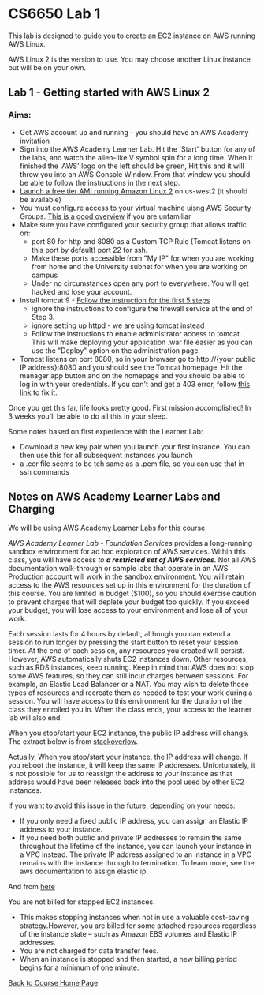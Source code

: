 # CS6650 Lab 1  

This lab is designed to guide you to create an EC2 instance on AWS running AWS Linux.

AWS Linux 2 is the version to use. You may choose another Linux instance but will be on your own.

## Lab 1 - Getting started with AWS Linux 2
### Aims: 
* Get AWS account up and running - you should have an AWS Academy invitation
* Sign into the AWS Academy Learner Lab. Hit the 'Start' button for any of the labs, and watch the alien-like V symbol spin for a long time. When it finished the 'AWS' logo on the left should be green, Hit this and it will throw you into an AWS Console Window. From that window you should be able to follow the instructions in the next step.
* [Launch a free tier AMI running Amazon Linux 2](https://docs.aws.amazon.com/AWSEC2/latest/UserGuide/EC2_GetStarted.html) on us-west2 (it should be available)
* You must configure access to your virtual machine uisng AWS Security Groups. [This is a good overview](https://www.javatpoint.com/aws-security-group) if you are unfamiliar
* Make sure you have configured your security group that allows traffic on:
  - port 80 for http and 8080 as a Custom TCP Rule (Tomcat listens on this port by default)
    port 22 for ssh. 
  - Make these ports accessible from "My IP" for when you are working from home and the University subnet for when you are working on campus
  - Under no circumstances open any port to everywhere. You will get hacked and lose your account.
* Install tomcat  9 - [Follow the instruction for the first 5 steps](https://techviewleo.com/install-tomcat-on-amazon-linux/)
  - ignore the instructions to configure the firewall service at the end of Step 3.
  - ignore setting up httpd - we are using tomcat instead
  - Follow the instructions to enable administrator access to tomcat. This will make deploying your application .war file easier as you can use the "Deploy" option on the administration page. 
* Tomcat listens on port 8080, so in your browser go to http://{your public IP address}:8080 and you should see the Tomcat homepage. Hit the manager app button and on the homepage and you should be able to log in with your credentials. If you can't and get a 403 error, follow [this link](https://stackoverflow.com/questions/43232878/apache-tomcat-9-unable-to-access-manager-webapp) to fix it.

Once you get this far, life looks pretty good. First mission accomplished! In 3 weeks you'll be able to do all this in your sleep. 

Some notes based on first experience with the Learner Lab:

- Download a new key pair when you launch your first instance. You can then use this for all subsequent instances you launch
- a .cer file seems to be teh same as a .pem file, so you can use that in ssh commands


## Notes on AWS Academy Learner Labs and Charging
We will be using AWS Academy Learner Labs for this course.

*AWS Academy Learner Lab - Foundation Services* provides a long-running sandbox environment for ad hoc exploration of AWS services. Within this class, you will have access *to **a restricted set of AWS services***. Not all AWS documentation walk-through or sample labs that operate in an AWS Production account will work in the sandbox environment. You will retain access to the AWS resources set up in this environment for the duration of this course. You are limited in budget ($100), so you should exercise caution to prevent charges that will deplete your budget too quickly. If you exceed your budget, you will lose access to your environment and lose all of your work.

Each session lasts for 4 hours by default, although you can extend a session to run longer by pressing the start button to reset your session timer. At the end of each session, any resources you created will persist. However, AWS automatically shuts EC2 instances down. Other resources, such as RDS instances, keep running. Keep in mind that AWS  does not stop some AWS features, so they can still incur charges between sessions. For example, an Elastic Load Balancer or a NAT. You may wish to delete those types of resources and recreate them as needed to test your work during a session. You will have access to this environment for the duration of the class they enrolled you in. When the class ends, your access to the learner lab will also end.

When you stop/start your EC2 instance, the public IP address will change. The extract below is from [stackoverlow](https://stackoverflow.com/questions/55414302/an-ip-address-of-ec2-instance-gets-changed-after-the-restart#:~:text=5%20Answers&text=Actually%2C%20When%20you%20stop%2Fstart,used%20by%20other%20EC2%20instances).

Actually, When you stop/start your instance, the IP address will change. If you reboot the instance, it will keep the same IP addresses. Unfortunately, it is not possible for us to reassign the address to your instance as that address would have been released back into the pool used by other EC2 instances.

If you want to avoid this issue in the future, depending on your needs:

* If you only need a fixed public IP address, you can assign an Elastic IP address to your instance.
* If you need both public and private IP addresses to remain the same throughout the lifetime of the instance, you can launch your instance in a VPC instead. The private IP address assigned to an instance in a VPC remains with the instance through to termination.
To learn more, see the aws documentation to assign elastic ip.

And from [here](https://www.parkmycloud.com/ec2-stop-vs-terminate/)

You are not billed for stopped EC2 instances. 
* This makes stopping instances when not in use a valuable cost-saving strategy.However, you are billed for some attached resources regardless of the instance state – such as Amazon EBS volumes and Elastic IP addresses. 
* You are not charged for data transfer fees. 
* When an instance is stopped and then started, a new billing period begins for a minimum of one minute.



[Back to Course Home Page](https://gortonator.github.io/bsds-6650/)
